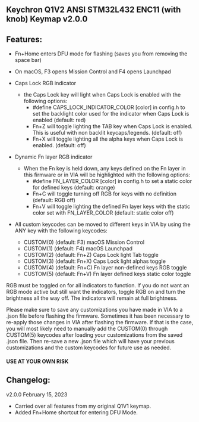 ## Keychron Q1V2 ANSI STM32L432 ENC11 (with knob) Keymap v2.0.0

## Features:
- Fn+Home enters DFU mode for flashing (saves you from removing the space bar) 
- On macOS, F3 opens Mission Control and F4 opens Launchpad
- Caps Lock RGB indicator
    - the Caps Lock key will light when Caps Lock is enabled with the following options:
        - #define CAPS_LOCK_INDICATOR_COLOR [color] in config.h to set the backlight color used for the indicator when Caps Lock is enabled (default: red)
        - Fn+Z will toggle lighting the TAB key when Caps Lock is enabled. This is useful with non backlit keycaps/legends. (default: off)
        - Fn+X will toggle lighting all the alpha keys when Caps Lock is enabled. (default: off)

- Dynamic Fn layer RGB indicator
    - When the Fn key is held down, any keys defined on the Fn layer in this firmware or in VIA will be highlighted with the following options:
        - #define FN_LAYER_COLOR [color] in config.h to set a static color for defined keys (default: orange)
        - Fn+C will toggle turning off RGB for keys with no definition (default: RGB off)
        - Fn+V will toggle lighting the defined Fn layer keys with the static color set with FN_LAYER_COLOR (default: static color off)

- All custom keycodes can be moved to different keys in VIA by using the ANY key with the following keycodes:
    - CUSTOM(0) (default: F3) macOS Mission Control
    - CUSTOM(1) (default: F4) macOS Launchpad
    - CUSTOM(2) (default: Fn+Z) Caps Lock light Tab toggle
    - CUSTOM(3) (default: Fn+X) Caps Lock light alphas toggle
    - CUSTOM(4) (default: Fn+C) Fn layer non-defined keys RGB toggle
    - CUSTOM(5) (default: Fn+V) Fn layer defined keys static color toggle

RGB must be toggled on for all indicators to function. If you do not want an RGB mode active but still want the indicators, toggle RGB on and turn the brightness all the way off. The indicators will remain at full brightness.

Please make sure to save any customizations you have made in VIA to a .json file before flashing the firmware. Sometimes it has been necessary to re-apply those changes in VIA after flashing the firmware. If that is the case, you will most likely need to manually add the CUSTOM(0) through CUSTOM(5) keycodes after loading your customizations from the saved .json file. Then re-save a new .json file which will have your previous customizations and the custom keycodes for future use as needed.
    
#### USE AT YOUR OWN RISK

## Changelog:

v2.0.0  February 15, 2023 
- Carried over all features from my original Q1V1 keymap.
- Added Fn+Home shortcut for entering DFU Mode. 
